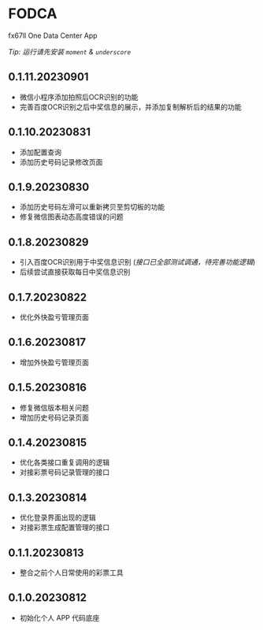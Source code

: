 # FODCA
fx67ll One Data Center App  

*Tip: 运行请先安装 `moment` & `underscore`*

## 0.1.11.20230901
* 微信小程序添加拍照后OCR识别的功能  
* 完善百度OCR识别之后中奖信息的展示，并添加复制解析后的结果的功能

## 0.1.10.20230831
* 添加配置查询  
* 添加历史号码记录修改页面

## 0.1.9.20230830
* 添加历史号码左滑可以重新拷贝至剪切板的功能  
* 修复微信图表动态高度错误的问题  
 
## 0.1.8.20230829
* 引入百度OCR识别用于中奖信息识别 (*接口已全部测试调通，待完善功能逻辑*)  
* 后续尝试直接获取每日中奖信息识别  

## 0.1.7.20230822
* 优化外快盈亏管理页面  

## 0.1.6.20230817  
* 增加外快盈亏管理页面  

## 0.1.5.20230816
* 修复微信版本相关问题  
* 增加历史号码记录页面  

## 0.1.4.20230815  
* 优化各类接口重复调用的逻辑
* 对接彩票号码记录管理的接口  

## 0.1.3.20230814
* 优化登录界面出现的逻辑  
* 对接彩票生成配置管理的接口  

## 0.1.1.20230813
* 整合之前个人日常使用的彩票工具  

## 0.1.0.20230812
* 初始化个人 APP 代码底座  